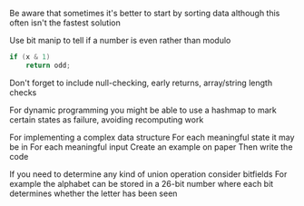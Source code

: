 Be aware that sometimes it's better to start by sorting data although this often isn't the fastest solution

Use bit manip to tell if a number is even rather than modulo
```java
if (x & 1)
	return odd;
```

Don't forget to include null-checking, early returns, array/string length checks

For dynamic programming you might be able to use a hashmap to mark certain states as failure, avoiding recomputing work

For implementing a complex data structure
	For each meaningful state it may be in
		For each meaningful input 
			Create an example on paper
	Then write the code

If you need to determine any kind of union operation consider bitfields
For example the alphabet can be stored in a 26-bit number where each bit determines whether the letter has been seen